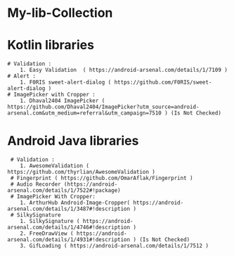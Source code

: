 # My-lib-Collection

# Kotlin libraries
    # Validation :
        1. Easy Validation  ( https://android-arsenal.com/details/1/7109 )
    # Alert :
        1. F0RIS sweet-alert-dialog ( https://github.com/F0RIS/sweet-alert-dialog )
    # ImagePicker with Cropper :
        1. Dhaval2404 ImagePicker ( https://github.com/Dhaval2404/ImagePicker?utm_source=android-arsenal.com&utm_medium=referral&utm_campaign=7510 ) (Is Not Checked)
        
# Android Java libraries
     # Validation :
        1. AwesomeValidation ( https://github.com/thyrlian/AwesomeValidation )
     # Fingerprint ( https://github.com/OmarAflak/Fingerprint )
     # Audio Recorder (https://android-arsenal.com/details/1/7522#!package)
     # ImagePicker With Cropper:
        1. ArthurHub Android-Image-Cropper( https://android-arsenal.com/details/1/3487#!description )
     # SilkySignature
        1. SilkySignature ( https://android-arsenal.com/details/1/4746#!description )
        2. FreeDrawView ( https://android-arsenal.com/details/1/4931#!description ) (Is Not Checked)
        3. GifLoading ( https://android-arsenal.com/details/1/7512 )
        

